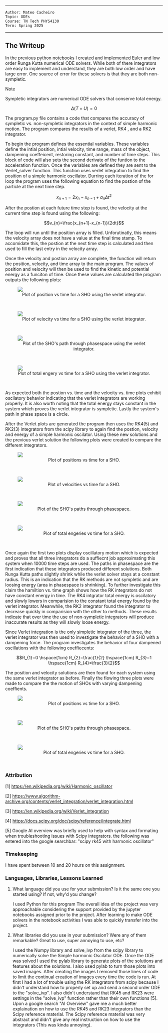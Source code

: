 

---
    Author: Mateo Cacheiro
    Topic: ODEs
    Course: TN Tech PHYS4130
    Term: Spring 2025
---


## The Writeup

In the previous python notebooks I created and implemented Euler and low order Runga Kutta numerical ODE solvers. While both of there integrators are easy to implement and understand, they are both low order and have large error. One source of error for these solvers is that they are both non-sympletic.

> [!NOTE]
> Sympletic integrators are numerical ODE solvers that conserve total energy.
>
> $$\Delta(T+U)=0$$

The program.py file contains a code that compares the accuracy of sympletic vs. non-sympletic integrators in the context of simple harmonic motion. The program compares the results of a verlet, RK4 , and a RK2 integrator. 

To begin the program defines the essential variables. These variables define the intial position, intial velocity, time range, mass of the object, dampening coeffeicent, restoring constant, and number of time steps. This block of code will also sets the second derivate of the funtion to the acceleration function. Once the variables are defined they are sent to the Verlet_solver function. This function uses verlet integration to find the position of a simple harmonic oscillator. Durring each iteration of the for loop the program uses the following equation to find the postion of the particle at the next time step. 

$$x_{n+1}=2x_n-x_{n-1}+a_{n}\Delta t^2$$

After the postion at each future time step is found, the velocity at the current time step is found using the following: 

$$v_{n}=\frac{x_{n+1}-x_{n-1}}{2dt}$$

The loop will run until the position array is filled. Unforutinatly, this means the velocity array does not have a value at the final time stamp. To accomidate this, the postion at the next time step is calculated and then used to fill the last entry in the velocity array. 

Once the velocity and postion array are complete, the function will return the position, velocity, and time array to the main program. The values of position and velocity will then be used to find the kinetic and potential energy as a funciton of time. Once these values are calculated the program outputs the following plots:

<figure>
  <img src=Images/Position_Verlet.png>
  <figcaption align="center">Plot of position vs time for a SHO using the verlet integrator.</figcaption>
</figure>
<p>&nbsp;</p>

<figure>
  <img src=Images/Velocity_Verlet.png>
  <figcaption align="center">Plot of velocity vs time for a SHO using the verlet integrator.</figcaption>
</figure>
<p>&nbsp;</p>

<figure>
  <img src=Images/Phasespace_Verlet.png>
  <figcaption align="center">Plot of the SHO's path through phasespace using the verlet integrator.</figcaption>
</figure>
<p>&nbsp;</p>

<figure>
  <img src=Images/Hamiltonian_Verlet.png>
  <figcaption align="center">Plot of total engery vs time for a SHO using the verlet integrator.</figcaption>
</figure>
<p>&nbsp;</p>


As expected both the postion vs. time and the velocity vs. time plots exhibit oscilatory behavior indicating that the verlet integrators are working properly. It is also worth noting that the total energy stays constant in the system which proves the verlet integrator is sympletic. Lastly the system's path in phase space is a circle.

After the Verlet plots are generated the program then uses the RK4(5) and RK2(3) integrators from the scipy library to again find the postion, velocity and energy of a simple harmonic oscilator. Using these new solutions and the previous verlet solution the following plots were created to compare the different integrators. 

<figure>
  <img src=Images/Position_All.png>
  <figcaption align="center">Plot of positions vs time for a SHO.</figcaption>
</figure>
<p>&nbsp;</p>

<figure>
  <img src=Images/Velocity_All.png>
  <figcaption align="center">Plot of velocities vs time for a SHO.</figcaption>
</figure>
<p>&nbsp;</p>

<figure>
  <img src=Images/Phasespace_All.png>
  <figcaption align="center">Plot of the SHO's paths through phasespace.</figcaption>
</figure>
<p>&nbsp;</p>

<figure>
  <img src=Images/Hamiltonian_All.png>
  <figcaption align="center">Plot of total engeries vs time for a SHO.</figcaption>
</figure>
<p>&nbsp;</p>

Once again the first two plots display oscillatory motion which is expected and proves that all three integrators do a suffiecnt job approximating this system when 10000 time steps are used. The paths in phasespace are the first indication that these integrators produced different solutions. Both Runga Kutta paths slightly shrink while the verlet solver stays at a constant radius. This is an indication that the RK methods are not sympletic and are loosing energy (area in phasespace is shrinking). To further investigate this claim the hamiltion vs. time graph shows how the RK integrators do not have constant energy in time. The RK4 intgrator total energy is oscilatory and slowly lowers in comparision to the constant total energy found by the verlet integrator. Meanwhile, the RK2 integrator found the integrator to decrease quickly in comparision with the other to methods. These results indicate that over time the use of non-sympletic integrators will produce inaccurate results as they will slowly loose energy. 

Since Verlet integration is the only simpletic integrator of the three, the verlet integrator was then used to investigate the behavior of a SHO with a dampening force. The program investigates the behavior of four dampened oscillations with the following coeffiecents:

$$R_{1}=0 \hspace{1cm} R_{2}=\frac{1}{2} \hspace{1cm} R_{3}=1 \hspace{1cm} R_{4}=\frac{3}{2}$$

The position and velocity solutions are then found for each system using the same verlet integrator as before. Finally the flowing three plots were made to compare the the motion of SHOs with varying dampening coeffients.

<figure>
  <img src=Images/Dampened_Position_Verlet.png>
  <figcaption align="center">Plot of positions vs time for a SHO.</figcaption>
</figure>
<p>&nbsp;</p>

<figure>
  <img src=Images/Dampened_Phasespace_Verlet.png>
  <figcaption align="center">Plot of the SHO's paths through phasespace.</figcaption>
</figure>
<p>&nbsp;</p>

<figure>
  <img src=Images/Dampend_Hamiltonian_Verlet.png>
  <figcaption align="center">Plot of total engeries vs time for a SHO.</figcaption>
</figure>
<p>&nbsp;</p>

### Attribution
[1] https://en.wikipedia.org/wiki/Harmonic_oscillator

[2] https://www.algorithm-archive.org/contents/verlet_integration/verlet_integration.html

[3] https://en.wikipedia.org/wiki/Verlet_integration

[4] https://docs.scipy.org/doc/scipy/reference/integrate.html

[5] Google AI overview was briefly used to help with syntax and formating when troubleshooting issues with Scipy integrators. the following was entered into the google searchbar: "scipy rk45 with harmonic oscillator"

### Timekeeping
I have spent between 10 and 20 hours on this assignment.

### Languages, Libraries, Lessons Learned
 1. What language did you use for your submission? Is it the same one you started using? If not, why'd you change?

    I used Python for this program The overall idea of the project was very approachable considering the support provided by the jupyter notebooks assigned prior to the project. After learning to make ODE solvers in the notebook activities I was able to quickly transfer into the project. 
 2. What libraries did you use in your submission? Were any of them remarkable? Great to use, super annoying to use, etc?

     I used the Numpy library and solve_ivp from the scipy library to numerically solve the Simple harmonic Oscilator ODE. Once the ODE was solved I used the pylab library to generate plots of the solutions and features about the solutions. I also used pylab to turn those plots into saved images. After creating the images I removed those lines of code to limit the continual creation of images every time the code is run. At first I had a lot of trouble using the RK integrators from scipy because I didn't understand how to properly set up and send a second order ODE to the "solve_ivp". I also didn't understand that RK45 and RK23 were settings in the "solve_ivp" function rather than their own functions [5]. Upon a google search "AI Overview" gave me a much better explaination on how to use the RK45 and RK23 integrators than the Scipy reference material. The Scipy reference material was very abstract and didn't give any real instruction on how to use the integrators (This was kinda annoying).   
